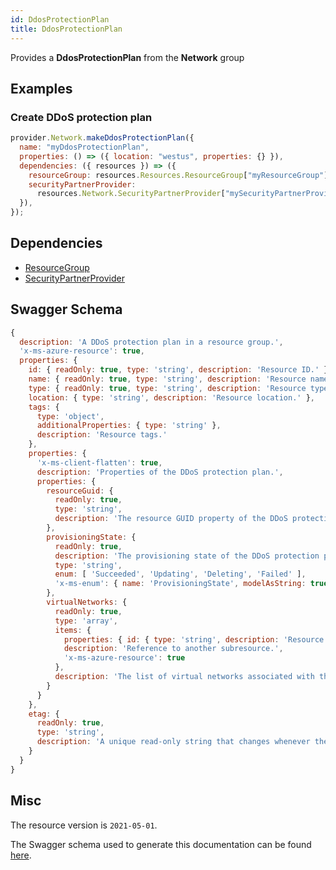 ```yaml
---
id: DdosProtectionPlan
title: DdosProtectionPlan
---
```

Provides a **DdosProtectionPlan** from the **Network** group
## Examples
### Create DDoS protection plan
```js
provider.Network.makeDdosProtectionPlan({
  name: "myDdosProtectionPlan",
  properties: () => ({ location: "westus", properties: {} }),
  dependencies: ({ resources }) => ({
    resourceGroup: resources.Resources.ResourceGroup["myResourceGroup"],
    securityPartnerProvider:
      resources.Network.SecurityPartnerProvider["mySecurityPartnerProvider"],
  }),
});

```
## Dependencies
- [ResourceGroup](../Resources/ResourceGroup.md)
- [SecurityPartnerProvider](../Network/SecurityPartnerProvider.md)
## Swagger Schema
```js
{
  description: 'A DDoS protection plan in a resource group.',
  'x-ms-azure-resource': true,
  properties: {
    id: { readOnly: true, type: 'string', description: 'Resource ID.' },
    name: { readOnly: true, type: 'string', description: 'Resource name.' },
    type: { readOnly: true, type: 'string', description: 'Resource type.' },
    location: { type: 'string', description: 'Resource location.' },
    tags: {
      type: 'object',
      additionalProperties: { type: 'string' },
      description: 'Resource tags.'
    },
    properties: {
      'x-ms-client-flatten': true,
      description: 'Properties of the DDoS protection plan.',
      properties: {
        resourceGuid: {
          readOnly: true,
          type: 'string',
          description: 'The resource GUID property of the DDoS protection plan resource. It uniquely identifies the resource, even if the user changes its name or migrate the resource across subscriptions or resource groups.'
        },
        provisioningState: {
          readOnly: true,
          description: 'The provisioning state of the DDoS protection plan resource.',
          type: 'string',
          enum: [ 'Succeeded', 'Updating', 'Deleting', 'Failed' ],
          'x-ms-enum': { name: 'ProvisioningState', modelAsString: true }
        },
        virtualNetworks: {
          readOnly: true,
          type: 'array',
          items: {
            properties: { id: { type: 'string', description: 'Resource ID.' } },
            description: 'Reference to another subresource.',
            'x-ms-azure-resource': true
          },
          description: 'The list of virtual networks associated with the DDoS protection plan resource. This list is read-only.'
        }
      }
    },
    etag: {
      readOnly: true,
      type: 'string',
      description: 'A unique read-only string that changes whenever the resource is updated.'
    }
  }
}
```
## Misc
The resource version is `2021-05-01`.

The Swagger schema used to generate this documentation can be found [here](https://github.com/Azure/azure-rest-api-specs/tree/main/specification/network/resource-manager/Microsoft.Network/stable/2021-05-01/ddosProtectionPlan.json).

